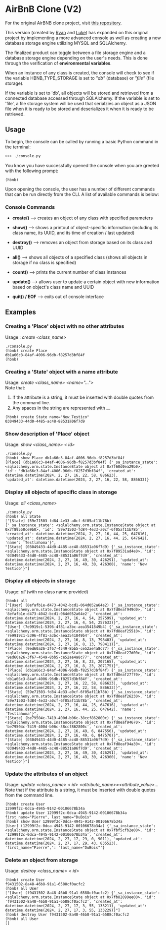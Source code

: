 # AirBnB Clone (V2)

For the original AirBNB clone project, visit [this repository](https://github.com/justinmajetich/AirBnB_clone).

This version (created by [Ryan](https://github.com/donaldrs01) and [Luke](https://github.com/lukeschula)) has expanded on this original project by implementing a more advanced console as well as creating a new database storage engine utilizing MYSQL and SQLAlchemy. 

The finalized product can toggle between a file storage engine and a database storage engine depending on the user's needs. This is done through the verification of **environmental variables**.

When an instance of any class is created, the console will check to see if the variable HBNB_TYPE_STORAGE is set to *"db"* (database) or *"file"* (file storage). 

If the variable is set to 'db', all objects will be stored and retrieved from a connected database accessed through SQLAlchemy. If the variable is set to 'file', a file storage system will be used that serialzies an object as a JSON file when it is ready to be stored and deserializes it when it is ready to be retrieved. 

## Usage
To begin, the console can be called by running a basic Python command in the terminal:
```python
>>> ./console.py
```
You know you have successfully opened the console when you are greeted with the following prompt: 
```
(hbnb)
```
Upon opening the console, the user has a number of different commands that can be run directly from the CLI. A list of available commands is below:
### Console Commands
- **create()** --> creates an object of any class with specified parameters

- **show()** --> shows a printout of object-specific information
    (including its class name, its UUID, and its time of creation / last updated)

- **destroy()** --> removes an object from storage based on its class and UUID

- **all()** --> shows all objects of a specified class 
    (shows all objects in storage if no class is specified)

- **count()** --> prints the current number of class instances

- **update()** --> allows user to update a certain object with new information based on object's class name and UUID

- **quit() / EOF** --> exits out of console interface

## Examples
### Creating a 'Place' object with no other attributes
Usage : *create <class_name>*
```
./console.py
(hbnb) create Place
db1a66c3-84af-4006-96db-f8257d3bf84f
(hbnb)
```
### Creating a 'State' object with a name attribute
Usage: *create <class_name> <name="...">*<br>
Note that: 
1. If the attribute is a string, it must be inserted with double quotes from the command line.
2. Any spaces in the string are represented with  __ 
```
(hbnb) create State name="New_Testico"
03049433-44d0-4485-ac48-88531a06f7d9
```
### Show description of 'Place' object
Usage: *show <class_name> < id>*
```
./console.py
(hbnb) show Place db1a66c3-84af-4006-96db-f8257d3bf84f
[Place] (db1a66c3-84af-4006-96db-f8257d3bf84f) {'_sa_instance_state': <sqlalchemy.orm.state.InstanceState object at 0x7f60d0ea29b0>, 
'id': 'db1a66c3-84af-4006-96db-f8257d3bf84f', 'created_at': datetime.datetime(2024, 2, 27, 16, 22, 58, 886623),
'updated_at': datetime.datetime(2024, 2, 27, 16, 22, 58, 886633)}
```
### Display all objects of specific class in storage
Usage:  *all <class_name>*
```
./console.py
(hbnb) all State 
["[State] (59e71503-fd84-4e33-a0cf-6f05af11b78b) {'_sa_instance_state': <sqlalchemy.orm.state.InstanceState object at 0x7f89550ce9b0>, 'id': '59e71503-fd84-4e33-a0cf-6f05af11b78b', 'created_at': datetime.datetime(2024, 2, 27, 16, 44, 25, 647616), 'updated_at': datetime.datetime(2024, 2, 27, 16, 44, 25, 647642), 'name': 'Testlahoma'}", 
"[State] (03049433-44d0-4485-ac48-88531a06f7d9) {'_sa_instance_state': <sqlalchemy.orm.state.InstanceState object at 0x7f89531ad4e0>, 'id': '03049433-44d0-4485-ac48-88531a06f7d9', 'created_at': datetime.datetime(2024, 2, 27, 16, 49, 30, 426291), 'updated_at': datetime.datetime(2024, 2, 27, 16, 49, 30, 426300), 'name': 'New Testico'}"]
```
### Display all objects in storage
Usage:  *all* (with no class name provided)
```
(hbnb) all
["[User] (8efafb1e-d473-4042-bcd1-064d052a64e2) {'_sa_instance_state': <sqlalchemy.orm.state.InstanceState object at 0x7fd8eaf949d0>, 'id': '8efafb1e-d473-4042-bcd1-064d052a64e2', 'created_at': datetime.datetime(2024, 2, 27, 16, 4, 54, 257599), 'updated_at': datetime.datetime(2024, 2, 27, 16, 4, 54, 257633)}", 
"[User] (7e9919c1-5396-4f81-a3bc-aea3541849b4) {'_sa_instance_state': <sqlalchemy.orm.state.InstanceState object at 0x7fd8eaf25510>, 'id': '7e9919c1-5396-4f81-a3bc-aea3541849b4', 'created_at': datetime.datetime(2024, 2, 27, 16, 8, 13, 798403), 'updated_at': datetime.datetime(2024, 2, 27, 16, 8, 13, 798411)}", 
"[Place] (9ed60a26-3f67-4549-8bb5-ce52ae4a8c77) {'_sa_instance_state': <sqlalchemy.orm.state.InstanceState object at 0x7fd8eaf27d00>, 'id': '9ed60a26-3f67-4549-8bb5-ce52ae4a8c77', 'created_at': datetime.datetime(2024, 2, 27, 16, 8, 23, 207165), 'updated_at': datetime.datetime(2024, 2, 27, 16, 8, 23, 207175)}", 
"[Place] (db1a66c3-84af-4006-96db-f8257d3bf84f) {'_sa_instance_state': <sqlalchemy.orm.state.InstanceState object at 0x7fd8eaf27f70>, 'id': 'db1a66c3-84af-4006-96db-f8257d3bf84f', 'created_at': datetime.datetime(2024, 2, 27, 16, 22, 58, 886623), 'updated_at': datetime.datetime(2024, 2, 27, 16, 22, 58, 886633)}", 
"[State] (59e71503-fd84-4e33-a0cf-6f05af11b78b) {'_sa_instance_state': <sqlalchemy.orm.state.InstanceState object at 0x7fd8eaf26230>, 'id': '59e71503-fd84-4e33-a0cf-6f05af11b78b', 'created_at': datetime.datetime(2024, 2, 27, 16, 44, 25, 647616), 'updated_at': datetime.datetime(2024, 2, 27, 16, 44, 25, 647642), 'name': 'Testlahoma'}", 
"[State] (be79504c-7419-400d-b06c-38ccf862800c) {'_sa_instance_state': <sqlalchemy.orm.state.InstanceState object at 0x7fd8eaf94670>, 'id': 'be79504c-7419-400d-b06c-38ccf862800c', 'created_at': datetime.datetime(2024, 2, 27, 16, 49, 6, 847556), 'updated_at': datetime.datetime(2024, 2, 27, 16, 49, 6, 847570)}", 
"[State] (03049433-44d0-4485-ac48-88531a06f7d9) {'_sa_instance_state': <sqlalchemy.orm.state.InstanceState object at 0x7fd8eaf94a30>, 'id': '03049433-44d0-4485-ac48-88531a06f7d9', 'created_at': datetime.datetime(2024, 2, 27, 16, 49, 30, 426291), 'updated_at': datetime.datetime(2024, 2, 27, 16, 49, 30, 426300), 'name': 'New Testico'}"]
```
### Update the attributes of an object
Usage:   *update <class_name> < id> <attribute_name>=<attribute_value>...*<br>
Note that if the attribute is a string, it must be inserted with double quotes from the command line.
```
(hbnb) create User
12999f2c-0dca-4945-9142-00106678b34a
(hbnb) update User 12999f2c-0dca-4945-9142-00106678b34a first_name="Pierre", last_name="DuBois"
(hbnb) show User 12999f2c-0dca-4945-9142-00106678b34a
[User] (12999f2c-0dca-4945-9142-00106678b34a) {'_sa_instance_state': <sqlalchemy.orm.state.InstanceState object at 0x7fbf5cfb2e00>, 'id': '12999f2c-0dca-4945-9142-00106678b34a', 'created_at': datetime.datetime(2024, 2, 27, 17, 29, 0, 9011), 'updated_at': datetime.datetime(2024, 2, 27, 17, 29, 43, 835523), 'first_name="Pierre",': 'last_name="DuBois"'}
```
### Delete an object from storage
Usage:   *destroy <class_name> < id>*
```
(hbnb) create User
f9431502-8a48-46b8-91a1-6588cf0acfc2
(hbnb) all User
["[User] (f9431502-8a48-46b8-91a1-6588cf0acfc2) {'_sa_instance_state': <sqlalchemy.orm.state.InstanceState object at 0x7fb82899ee00>, 'id': 'f9431502-8a48-46b8-91a1-6588cf0acfc2', 'created_at': datetime.datetime(2024, 2, 27, 17, 3, 55, 133211), 'updated_at': datetime.datetime(2024, 2, 27, 17, 3, 55, 133229)}"] 
(hbnb) destroy User f9431502-8a48-46b8-91a1-6588cf0acfc2
(hbnb) all User
[]